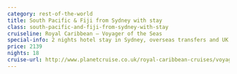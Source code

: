 ```yaml
---
category: rest-of-the-world
title: South Pacific & Fiji from Sydney with stay
class: south-pacific-and-fiji-from-sydney-with-stay
cruiseline: Royal Caribbean – Voyager of the Seas
special-info: 2 nights hotel stay in Sydney, overseas transfers and UK return flights
price: 2139
nights: 18
cruise-url: http://www.planetcruise.co.uk/royal-caribbean-cruises/voyager-of-the-seas/02-january-2017/117202?utm_medium=referral&utm_source=secret-escapes&utm_campaign=website
---
```

